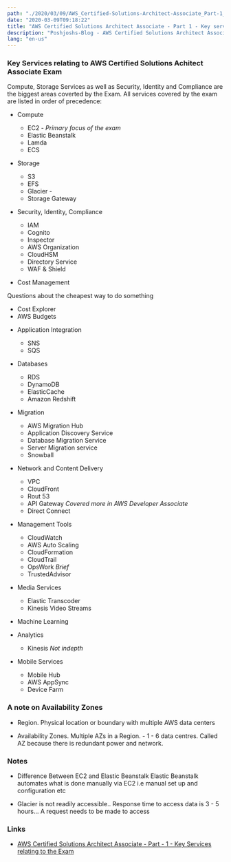 ```yaml
---
path: "./2020/03/09/AWS_Certified-Solutions-Architect-Associate_Part-1_Key-services-relating-to-the-Exam.md"
date: "2020-03-09T09:18:22"
title: "AWS Certified Solutions Architect Associate - Part 1 - Key services relating to the Exam"
description: "Poshjoshs-Blog - AWS Certified Solutions Architect Associate - Part 1 - Key services relating to the Exam"
lang: "en-us"
---
```


### Key Services relating to AWS Certified Solutions Achitect Associate Exam ###

Compute, Storage Services as well as Security, Identity and Compliance are the biggest areas coverted by the Exam. All services covered by the exam are listed in order of precedence:

- Compute

  * EC2 - _Primary focus of the exam_
  * Elastic Beanstalk
  * Lamda
  * ECS

- Storage

  * S3
  * EFS
  * Glacier -
  * Storage Gateway

- Security, Identity, Compliance

  * IAM
  * Cognito
  * Inspector
  * AWS Organization
  * CloudHSM
  * Directory Service
  * WAF & Shield

- Cost Management

Questions about the cheapest way to do something

  * Cost Explorer
  * AWS Budgets

- Application Integration

  * SNS
  * SQS

- Databases

  * RDS
  * DynamoDB
  * ElasticCache
  * Amazon Redshift

- Migration

  * AWS Migration Hub
  * Application Discovery Service
  * Database Migration Service
  * Server Migration service
  * Snowball

- Network and Content Delivery

  * VPC
  * CloudFront
  * Rout 53
  * API Gateway _Covered more in AWS Developer Associate_
  * Direct Connect

- Management Tools

  * CloudWatch
  * AWS Auto Scaling
  * CloudFormation
  * CloudTrail
  * OpsWork _Brief_
  * TrustedAdvisor

- Media Services

  * Elastic Transcoder
  * Kinesis Video Streams

- Machine Learning

- Analytics

  * Kinesis _Not indepth_

- Mobile Services

  * Mobile Hub
  * AWS AppSync
  * Device Farm

### A note on Availability Zones ###

- Region. Physical location or boundary with multiple AWS data centers

- Availability Zones. Multiple AZs in a Region. - 1 - 6 data centres. Called AZ because there is redundant power and network.

### Notes ###

- Difference Between EC2 and Elastic Beanstalk
Elastic Beanstalk automates what is done manually via EC2 i.e manual set up and configuration etc

- Glacier is not readily accessible.. Response time to access data is 3 - 5 hours... A request needs to be made to access

### Links ###

- [AWS Certified Solutions Architect Associate - Part - 1 - Key Services relating to the Exam](/2020/03/09/AWS_Certified-Solutions-Architect-Associate_Part-1_Key-services-relating-to-the-Exam/)
